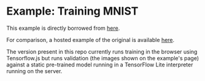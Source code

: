 # Example: Training MNIST

This example is directly borrowed from [here](https://github.com/tensorflow/tfjs-examples/tree/3fe65db5673477c84faf52467b39f99673c86879/mnist).

For comparison, a hosted example of the original is available [here](https://storage.googleapis.com/tfjs-examples/mnist/dist/index.html).

The version present in this repo currently runs training in the browser using Tensorflow.js but runs validation (the images shown on the example's page) against a static pre-trained model running in a TensorFlow Lite interpreter running on the server.
